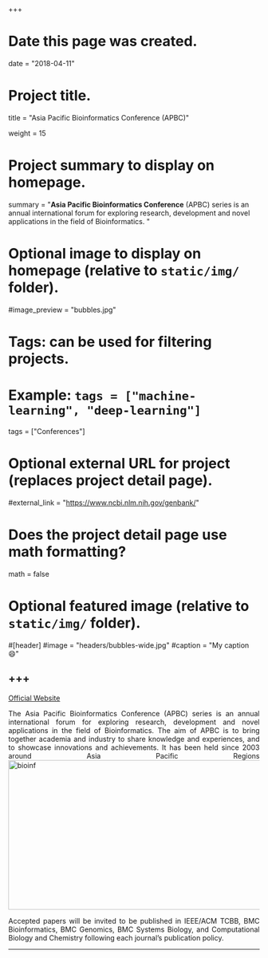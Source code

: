+++
# Date this page was created.
date = "2018-04-11"

# Project title.
title = "Asia Pacific Bioinformatics Conference (APBC)"

weight = 15
# Project summary to display on homepage.
summary = "**Asia Pacific Bioinformatics Conference** (APBC)  series is an annual international forum for exploring research, development and novel applications in the field of Bioinformatics.  "

# Optional image to display on homepage (relative to `static/img/` folder).
#image_preview = "bubbles.jpg"

# Tags: can be used for filtering projects.
# Example: `tags = ["machine-learning", "deep-learning"]`
tags = ["Conferences"]

# Optional external URL for project (replaces project detail page).
#external_link = "https://www.ncbi.nlm.nih.gov/genbank/"

# Does the project detail page use math formatting?
math = false

# Optional featured image (relative to `static/img/` folder).
#[header]
#image = "headers/bubbles-wide.jpg"
#caption = "My caption :smile:"


+++
---
[Official Website](http://apbc2018.bio.keio.ac.jp/)

<p align="justify">The Asia Pacific Bioinformatics Conference (APBC) series is an annual international forum for exploring research, development and novel applications in the field of Bioinformatics. The aim of APBC is to bring together academia and industry to share knowledge and experiences, and to showcase innovations and achievements. It has been held since 2003 around Asia Pacific Regions 

<img src="/img/journal/conf/apbc2018.png" width = "600" height = "300" alt="bioinf" align=center />

<p align="justify">Accepted papers will be invited to be published in IEEE/ACM TCBB, BMC Bioinformatics, BMC Genomics, BMC Systems Biology, and Computational Biology and Chemistry following each journal’s publication policy.

---